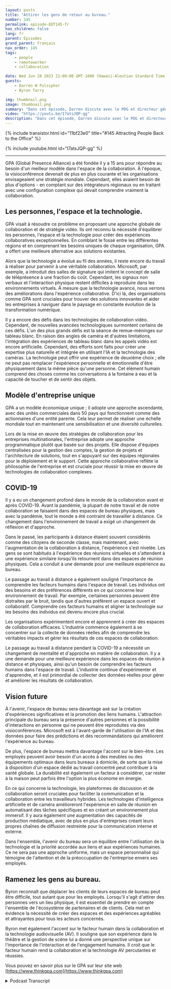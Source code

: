```yaml
---
layout: posts
title: "Attirer les gens de retour au bureau."
number: 145
permalink: episode-EDT145-fr
has_children: false
lang: fr
parent: Épisodes
grand_parent: Français
nav_order: 145
tags:
    - people
    - remoteworker
    - collaboration

date: Wed Jun 28 2023 21:00:00 GMT-1000 (Hawaii-Aleutian Standard Time)
guests:
    - Darren W Pulsipher
    - Byron Tarry

img: thumbnail.png
image: thumbnail.png
summary: "Dans cet épisode, Darren discute avec le PDG et directeur général de GPA du rôle que joue l'innovation en matière de collaboration pour ramener les gens au bureau et pourquoi les gens ont besoin d'interactions en face-à-face."
video: "https://youtu.be/I7atsJQP-gg"
description: "Dans cet épisode, Darren discute avec le PDG et directeur général de GPA du rôle que joue l'innovation en matière de collaboration pour ramener les gens au bureau et pourquoi les gens ont besoin d'interactions en face-à-face."
---
```


<div>
{% include transistor.html id="11bf23e0" title="#145 Attracting People Back to the Office" %}

{% include youtube.html id="I7atsJQP-gg" %}
</div>

---

GPA (Global Presence Alliance) a été fondée il y a 15 ans pour répondre au besoin d'un meilleur modèle dans l'espace de la collaboration. À l'époque, la visioconférence devenait de plus en plus courante et les organisations envisageaient une stratégie mondiale. Cependant, elles avaient besoin de plus d'options - en comptant sur des intégrateurs régionaux ou en traitant avec une configuration complexe qui devait comprendre vraiment la collaboration.

## Les personnes, l'espace et la technologie.

GPA visait à résoudre ce problème en proposant une approche globale de collaboration et de stratégie vidéo. Ils ont reconnu la nécessité d'équilibrer les personnes, l'espace et la technologie pour créer des expériences collaboratives exceptionnelles. En comblant le fossé entre les différentes régions et en comprenant les besoins uniques de chaque organisation, GPA a offert une meilleure alternative aux solutions existantes.

Alors que la technologie a évolué au fil des années, il reste encore du travail à réaliser pour parvenir à une véritable collaboration. Microsoft, par exemple, a introduit des salles de signature qui imitent le concept de salle de téléprésence à une fraction du coût. Cependant, les signaux non verbaux et l'interaction physique restent difficiles à reproduire dans les environnements virtuels. À mesure que la technologie avance, nous verrons des améliorations dans l'expérience collaborative. D'ici là, des organisations comme GPA sont cruciales pour trouver des solutions innovantes et aider les entreprises à naviguer dans le paysage en constante évolution de la transformation numérique.

Il y a encore des défis dans les technologies de collaboration vidéo. Cependant, de nouvelles avancées technologiques surmontent certains de ces défis. L'un des plus grands défis est la séance de remue-méninges sur tableau blanc. En raison des angles de caméra et d'autres limitations, l'intégration des expériences de tableau blanc dans les appels vidéo est encore artificielle. Cependant, des efforts sont faits pour créer une expertise plus naturelle et intégrée en utilisant l'IA et la technologie des caméras. La technologie peut offrir une expérience de deuxième choix ; elle ne peut pas remplacer l'expérience personnelle et émotionnelle d'être physiquement dans la même pièce qu'une personne. Cet élément humain comprend des choses comme les conversations à la fontaine à eau et la capacité de toucher et de sentir des objets.

## Modèle d'entreprise unique

GPA a un modèle économique unique ; il adopte une approche ascendante, avec des unités commerciales dans 50 pays qui fonctionnent comme des actionnaires d'une entité parente. Cela leur permet de réaliser une échelle mondiale tout en maintenant une sensibilisation et une diversité culturelles.

Lors de la mise en œuvre des stratégies de collaboration pour les entreprises multinationales, l'entreprise adopte une approche programmatique plutôt que basée sur des projets. Elle dispose d'équipes centralisées pour la gestion des comptes, la gestion de projets et l'architecture de solutions, tout en s'appuyant sur des équipes régionales pour le déploiement et le support. Cette approche collaborative reflète la philosophie de l'entreprise et est cruciale pour réussir la mise en œuvre de technologies de collaboration complexes.

## COVID-19

Il y a eu un changement profond dans le monde de la collaboration avant et après COVID-19. Avant la pandémie, la plupart de notre travail et de notre collaboration se faisaient dans des espaces de bureau physiques, mais avec la pandémie, tout le monde a été contraint de travailler à distance. Ce changement dans l'environnement de travail a exigé un changement de réflexion et d'approche.

Dans le passé, les participants à distance étaient souvent considérés comme des citoyens de seconde classe, mais maintenant, avec l'augmentation de la collaboration à distance, l'expérience s'est nivelée. Les gens se sont habitués à l'expérience des réunions virtuelles et s'attendent à une expérience similaire lorsqu'ils retournent dans des espaces de réunion physiques. Cela a conduit à une demande pour une meilleure expérience au bureau.

Le passage au travail à distance a également souligné l'importance de comprendre les facteurs humains dans l'espace de travail. Les individus ont des besoins et des préférences différents en ce qui concerne leur environnement de travail. Par exemple, certaines personnes peuvent être distraites par le bruit, tandis que d'autres préfèrent un espace ouvert et collaboratif. Comprendre ces facteurs humains et aligner la technologie sur les besoins des individus est devenu encore plus crucial.

Les organisations expérimentent encore et apprennent à créer des espaces de collaboration efficaces. L'industrie commence également à se concentrer sur la collecte de données réelles afin de comprendre les véritables impacts et gérer les résultats de ces espaces de collaboration.

Le passage au travail à distance pendant la COVID-19 a nécessité un changement de mentalité et d'approche en matière de collaboration. Il y a une demande pour une meilleure expérience dans les espaces de réunion à distance et physiques, ainsi qu'un besoin de comprendre les facteurs humains dans l'espace de travail. L'industrie continue d'expérimenter et d'apprendre, et il est primordial de collecter des données réelles pour gérer et améliorer les résultats de collaboration.

## Vision future

À l'avenir, l'espace de bureau sera davantage axé sur la création d'expériences significatives et la promotion des liens humains. L'attraction principale du bureau sera la présence d'autres personnes et la possibilité d'interactions en personne qui ne peuvent être reproduites via des visioconférences. Microsoft est à l'avant-garde de l'utilisation de l'IA et des données pour faire des prédictions et des recommandations qui améliorent l'expérience au bureau.

De plus, l'espace de bureau mettra davantage l'accent sur le bien-être. Les employés peuvent avoir besoin d'un accès à des meubles ou des équipements optimaux dans leurs bureaux à domicile, de sorte que la mise à disposition d'un espace dédié au travail concentré peut contribuer à la santé globale. La durabilité est également un facteur à considérer, car rester à la maison peut parfois être l'option la plus économe en énergie.

En ce qui concerne la technologie, les plateformes de discussion et de collaboration seront cruciales pour faciliter la communication et la collaboration entre les travailleurs hybrides. Les technologies d'intelligence artificielle et de caméra amélioreront l'expérience en salle de réunion en automatisant des tâches spécifiques et en créant un environnement plus immersif. Il y aura également une augmentation des capacités de production médiatique, avec de plus en plus d'entreprises créant leurs propres chaînes de diffusion restreinte pour la communication interne et externe.

Dans l'ensemble, l'avenir du bureau sera un équilibre entre l'utilisation de la technologie et la priorité accordée aux liens et aux expériences humaines. Ce ne sera pas une approche uniforme, mais un espace personnalisé qui témoigne de l'attention et de la préoccupation de l'entreprise envers ses employés.

## Ramenez les gens au bureau.

Byron reconnaît que déplacer les clients de leurs espaces de bureau peut être difficile, tout autant que pour les employés. Lorsqu'il s'agit d'attirer des personnes vers un lieu physique, il est essentiel de prendre en compte l'ensemble de l'écosystème de partenaires et de clients. Cela met en évidence la nécessité de créer des espaces et des expériences agréables et attrayantes pour tous les acteurs concernés.

Byron met également l'accent sur le facteur humain dans la collaboration et la technologie audiovisuelle (AV). Il souligne que son expérience dans le théâtre et la gestion de scène lui a donné une perspective unique sur l'importance de l'interaction et de l'engagement humains. Il croit que le facteur humain rend la collaboration et la technologie AV percutantes et réussies.

Vous pouvez en savoir plus sur le GPA sur leur site web [https://www.thinkgpa.com](https://www.thinkgpa.com)



<details>
<summary> Podcast Transcript </summary>

<p></p>

</details>

